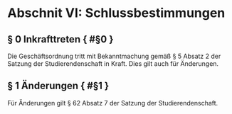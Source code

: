 # Abschnit VI: Schlussbestimmungen


## § 0 Inkrafttreten { #§0 }
Die Geschäftsordnung tritt mit Bekanntmachung gemäß § 5 Absatz 2 der Satzung der Studierendenschaft in Kraft. Dies gilt auch für Änderungen.
## § 1 Änderungen { #§1 }
Für Änderungen gilt § 62 Absatz 7 der Satzung der Studierendenschaft.